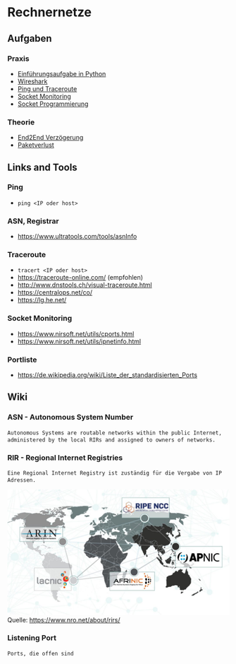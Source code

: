# Rechnernetze

## Aufgaben

### Praxis
* [Einführungsaufgabe in Python](/Praxis/Aufgabe1_EventList)
* [Wireshark](/Praxis/Wireshark)
* [Ping und Traceroute](/Praxis/PingUndTraceroute)
* [Socket Monitoring](/Praxis/SocketMonitoring)
* [Socket Programmierung](/Praxis/Socketprogrammierung)

### Theorie
* [End2End Verzögerung](/Theorie/E2EVerzoegerung)
* [Paketverlust](/Theorie/Paketverlust)

## Links and Tools

### Ping
* ```ping <IP oder host>```

### ASN, Registrar
* https://www.ultratools.com/tools/asnInfo

### Traceroute
* ```tracert <IP oder host>```
* https://traceroute-online.com/ (empfohlen)
* http://www.dnstools.ch/visual-traceroute.html
* https://centralops.net/co/
* https://lg.he.net/

### Socket Monitoring
* https://www.nirsoft.net/utils/cports.html
* https://www.nirsoft.net/utils/ipnetinfo.html

### Portliste
* https://de.wikipedia.org/wiki/Liste_der_standardisierten_Ports

## Wiki

### ASN - Autonomous System Number

```
Autonomous Systems are routable networks within the public Internet, administered by the local RIRs and assigned to owners of networks.
```

### RIR - Regional Internet Registries

```
Eine Regional Internet Registry ist zuständig für die Vergabe von IP Adressen.
```
![RIR Karte](/Ressourcen/RIR.jpg?raw=true)
Quelle: https://www.nro.net/about/rirs/

### Listening Port

```
Ports, die offen sind
```
